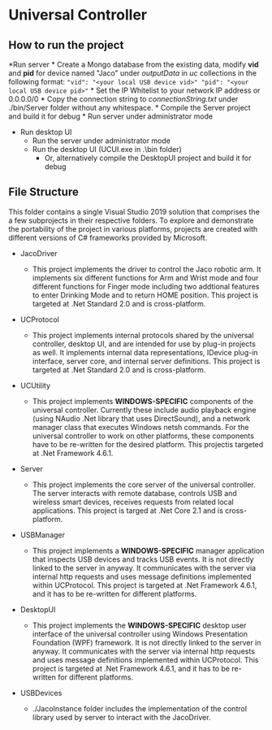 # Universal Controller

## How to run the project

*Run server
    * Create a Mongo database from the existing data, modify __vid__ and __pid__ for device named "Jaco" under _outputData_ in _uc_ collections in the following format:
        ```
        "vid": "<your local USB device vid>"
        "pid": "<your local USB device pid>"
        ```
    * Set the IP Whitelist to your network IP address or 0.0.0.0/0
    * Copy the connection string to _connectionString.txt_ under ./bin/Server folder without any whitespace. 
    * Compile the Server project and build it for debug
    * Run server under administrator mode

* Run desktop UI
    * Run the server under administrator mode
    * Run the desktop UI (UCUI.exe in .\bin folder)
        * Or, alternatively compile the DesktopUI project and build it for debug

## File Structure
This folder contains a single Visual Studio 2019 solution that comprises the a few subprojects in their respective folders. To explore and demonstrate the portability of the project in various platforms, projects are created with different versions of C# frameworks provided by Microsoft.

* JacoDriver
    * This project implements the driver to control the Jaco robotic arm. It implements six different functions for Arm and Wrist mode and four different functions for Finger mode including two addtional features to enter Drinking Mode and to return HOME position. This project is targeted at .Net Standard 2.0 and is cross-platform.

* UCProtocol
    * This project implements internal protocols shared by the universal controller, desktop UI, and are intended for use by plug-in projects as well. It implements internal data representations, IDevice plug-in interface, server core, and internal server definitions. This project is targeted at .Net Standard 2.0 and is cross-platform.

* UCUtility
    * This project implements **WINDOWS-SPECIFIC** components of the universal controller. Currently these include audio playback engine (using NAudio .Net library that uses DirectSound), and a network manager class that executes Windows netsh commands. For the universal controller to work on other platforms, these components have to be re-written for the desired platform. This projectis targeted at .Net Framework 4.6.1.

* Server
    * This project implements the core server of the universal controller. The server interacts with remote database, controls USB and wireless smart devices, receives requests from related local applications. This project is targed at .Net Core 2.1 and is cross-platform.

* USBManager
    * This project implements a **WINDOWS-SPECIFIC** manager application that inspects USB devices and tracks USB events. It is not directly linked to the server in anyway. It communicates with the server via internal http requests and uses message definitions implemented within UCProtocol. This project is targeted at .Net Framework 4.6.1, and it has to be re-written for different platforms. 

* DesktopUI
    * This project implements the **WINDOWS-SPECIFIC** desktop user interface of the universal controller using Windows Presentation Foundation (WPF) framework. It is not directly linked to the server in anyway. It communicates with the server via internal http requests and uses message definitions implemented within UCProtocol. This project is targeted at .Net Framework 4.6.1, and it has to be re-written for different platforms. 

* USBDevices
    * ./JacoInstance folder includes the implementation of the control library used by server to interact with the JacoDriver.
